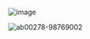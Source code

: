 ![image](https://github.com/danindiana/GRYPHGEN/assets/3030588/525370bc-a8f2-46c6-98bd-58590e3d2a8f)

![ab00278-98769002](https://github.com/danindiana/GRYPHGEN/assets/3030588/e35716d5-332d-4a7f-9dc5-7a5b46d3ef3c)
